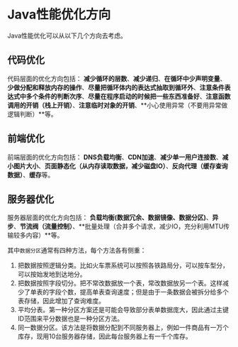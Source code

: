 # Java性能优化方向

Java性能优化可以从以下几个方向去考虑。

## 代码优化
代码层面的优化方向包括：
**减少循环的层数**、**减少递归**、**在循环中少声明变量**、**少做分配和释放内存的操作**、**尽量把循环体内的表达式抽取到循环外**、**注意条件表达式中多个条件的判断次序**、**尽量在程序启动的时候把一些东西准备好**、**注意函数调用的开销（栈上开销）**、**注意临时对象的开销**、**小心使用异常（不要用异常做逻辑判断）**等。

## 前端优化
前端层面的优化方向包括：
**DNS负载均衡**、**CDN加速**、**减少单一用户连接数**、**减小图片大小**、**页面静态化（从内存读取数据，减少磁盘IO）**、**反向代理（缓存查询数据）**、**缓存**等。

## 服务器优化
服务器层面的优化方向包括：
**负载均衡(数据冗余、数据镜像、数据分区)**、**异步**、**节流阀（流量控制）**、**批量处理（合并多个请求，减少IO，充分利用MTU传输较多内容）**等。

其中`数据分区`通常有四种方法，每个方法各有侧重：
1. 把数据按照逻辑分类。比如火车票系统可以按照各铁路局分，可以按车型分，可以按始发地到达地分。
2. 把数据按照字段切分。把不常改数据放一个表，常改数据放另一个表。这样减少了单表的字段个数，提高单表查询速度；但是由于一条数据会被拆分给多个表存储，因此增加了查询难度。
3. 平均分表。第一种分区方案还是可能会导致部分表单数据庞大，因此通过主键ID范围来平分数据也是一种分区方法。
4. 同一数据分区。该方法是将数据分配到不同服务器上，例如一件商品有一万个库存，现用10台服务器存储，因此每台服务器上有一千个库存。

